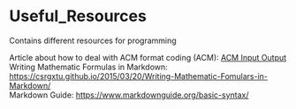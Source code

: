 # Useful_Resources
Contains different resources for programming

Article about how to deal with ACM format coding (ACM): [ACM Input Output](https://blog.csdn.net/weixin_48157259/article/details/135126539?ops_request_misc=&request_id=&biz_id=102&utm_term=ACM%20模式&utm_medium=distribute.pc_search_result.none-task-blog-2~all~sobaiduweb~default-1-135126539.142^v100^pc_search_result_base2&spm=1018.2226.3001.4187)  
Writing Mathematic Formulas in Markdown: https://csrgxtu.github.io/2015/03/20/Writing-Mathematic-Fomulars-in-Markdown/  
Markdown Guide: https://www.markdownguide.org/basic-syntax/
